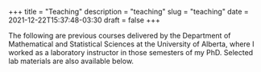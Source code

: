 +++
title = "Teaching"
description = "teaching"
slug = "teaching"
date = 2021-12-22T15:37:48-03:30
draft = false
+++

The following are previous courses delivered by the Department of Mathematical and Statistical Sciences at the University of Alberta, where I worked as a laboratory instructor in those semesters of my PhD. Selected lab materials are also available below.
